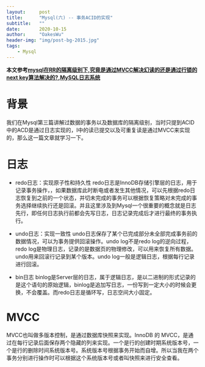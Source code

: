 ```yaml
---
layout:     post
title:      "Mysql(六) -- 事务ACID的实现"
subtitle:   ""
date:       2020-10-15
author:     "OakesWu"
header-img: "img/post-bg-2015.jpg"
tags:
    - Mysql
---
```

**本文参考[mysql在RR的隔离级别下,究竟是通过MVCC解决幻读的还是通过行锁的next key算法解决的?](https://www.zhihu.com/question/372905832),[MySQL日志系统](https://blog.csdn.net/u010002184/article/details/88526708)**

# 背景
我们在Mysql第三篇讲解过数据的事务以及数据库的隔离级别，当时只提到ACID中的ACD是通过日志实现的，I中的读已提交以及可重复读是通过MVCC来实现的，那么这一篇文章就学习一下。

# 日志
- redo日志：实现原子性和持久性
redo日志是InnoDB存储引擎层的日志，用于记录事务操作，，如果数据库此时断电或者发生其他情况，可以先根据redo日志恢复到之前的一个状态，并切未完成的事务可以根据恢复策略对未完成的事务选择继续执行还是回滚。并且这里涉及到Mysql一个很重要的概念就是日志先行，即任何日志执行前都会先写日志，日志记录完成后才进行最终的事务执行。

- undo日志：实现一致性
undo日志保存了某个已完成部分未全部完成事务前的数据情况，可以为事务提供回滚操作。undo log不是redo log的逆向过程，redo log是物理日志，记录的是数据页的物理修改，可以用来恢复所有数据。undo用来回滚行记录到某个版本。undo log一般是逻辑日志，根据每行记录进行回滚。

- bin日志
binlog是Server层的日志，属于逻辑日志，是以二进制的形式记录的是这个语句的原始逻辑，binlog是追加写日志，一份写到一定大小的时候会更换，不会覆盖。而redo日志是循环写，日志空间大小固定。

# MVCC
MVCC也叫做多版本控制，是通过数据库快照来实现。InnoDB 的 MVCC，是通过在每行记录后面保存两个隐藏的列来实现。一个是行的创建时期系统版本号，一个是行的删除时间系统版本号。系统版本号根据事务开始而自增。所以当我在两个事务分别进行操作时可以根据这个系统版本号或者叫快照来进行安全查看。
